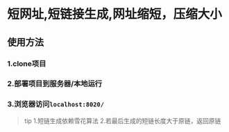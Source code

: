 # 短网址,短链接生成,网址缩短，压缩大小
## 使用方法
### 1.clone项目
### 2.部署项目到服务器/本地运行
### 3.浏览器访问``localhost:8020/``

> tip
> 1.短链生成依赖雪花算法
> 2.若最后生成的短链长度大于原链，返回原链